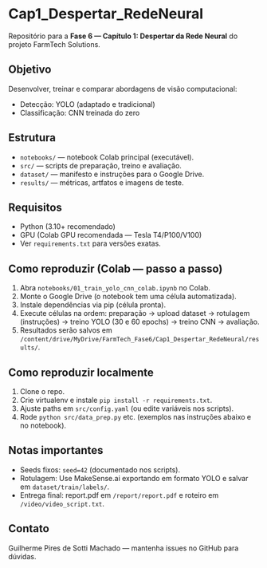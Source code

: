 # Cap1_Despertar_RedeNeural

Repositório para a **Fase 6 — Capítulo 1: Despertar da Rede Neural** do projeto FarmTech Solutions.

## Objetivo
Desenvolver, treinar e comparar abordagens de visão computacional:
- Detecção: YOLO (adaptado e tradicional)
- Classificação: CNN treinada do zero

## Estrutura
- `notebooks/` — notebook Colab principal (executável).
- `src/` — scripts de preparação, treino e avaliação.
- `dataset/` — manifesto e instruções para o Google Drive.
- `results/` — métricas, artfatos e imagens de teste.

## Requisitos
- Python (3.10+ recomendado)
- GPU (Colab GPU recomendada — Tesla T4/P100/V100)
- Ver `requirements.txt` para versões exatas.

## Como reproduzir (Colab — passo a passo)
1. Abra `notebooks/01_train_yolo_cnn_colab.ipynb` no Colab.
2. Monte o Google Drive (o notebook tem uma célula automatizada).
3. Instale dependências via pip (célula pronta).
4. Execute células na ordem: preparação -> upload dataset -> rotulagem (instruções) -> treino YOLO (30 e 60 epochs) -> treino CNN -> avaliação.
5. Resultados serão salvos em `/content/drive/MyDrive/FarmTech_Fase6/Cap1_Despertar_RedeNeural/results/`.

## Como reproduzir localmente
1. Clone o repo.
2. Crie virtualenv e instale `pip install -r requirements.txt`.
3. Ajuste paths em `src/config.yaml` (ou edite variáveis nos scripts).
4. Rode `python src/data_prep.py` etc. (exemplos nas instruções abaixo e no notebook).

## Notas importantes
- Seeds fixos: `seed=42` (documentado nos scripts).
- Rotulagem: Use MakeSense.ai exportando em formato YOLO e salvar em `dataset/train/labels/`.
- Entrega final: report.pdf em `/report/report.pdf` e roteiro em `/video/video_script.txt`.

## Contato
Guilherme Pires de Sotti Machado — mantenha issues no GitHub para dúvidas.
